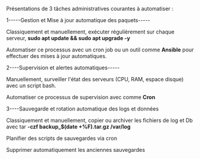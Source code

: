 Présentations de 3 tâches administratives courantes à automatiser :

1-----Gestion et Mise à jour automatique des paquets-----

Classiquement et manuellement, exécuter régulièrement sur chaque serveur, **sudo apt update \&\& sudo apt upgrade -y**

Automatiser ce processus avec un cron job ou un outil comme **Ansible** pour effectuer des mises à jour automatiques.

2----Supervision et alertes automatiques-----

Manuellement, surveiller l'état des serveurs (CPU, RAM, espace disque) avec un script bash.

Automatiser ce processus de supervision avec comme **Cron**

3----Sauvegarde et rotation automatique des logs et données

Classiquement et manuellement, copier ou archiver les fichiers de log et Db avec tar **-czf backup\_$(date +%F).tar.gz /var/log**

Planifier des scripts de sauvegardes via cron

Supprimer automatiquement les anciennes sauvegardes
